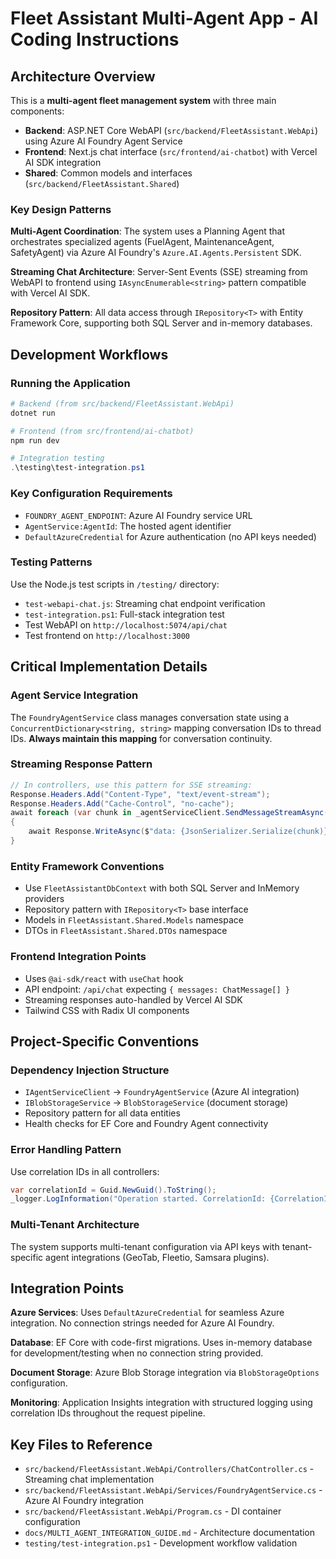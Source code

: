 # Fleet Assistant Multi-Agent App - AI Coding Instructions

## Architecture Overview

This is a **multi-agent fleet management system** with three main components:
- **Backend**: ASP.NET Core WebAPI (`src/backend/FleetAssistant.WebApi`) using Azure AI Foundry Agent Service
- **Frontend**: Next.js chat interface (`src/frontend/ai-chatbot`) with Vercel AI SDK integration  
- **Shared**: Common models and interfaces (`src/backend/FleetAssistant.Shared`)

### Key Design Patterns

**Multi-Agent Coordination**: The system uses a Planning Agent that orchestrates specialized agents (FuelAgent, MaintenanceAgent, SafetyAgent) via Azure AI Foundry's `Azure.AI.Agents.Persistent` SDK.

**Streaming Chat Architecture**: Server-Sent Events (SSE) streaming from WebAPI to frontend using `IAsyncEnumerable<string>` pattern compatible with Vercel AI SDK.

**Repository Pattern**: All data access through `IRepository<T>` with Entity Framework Core, supporting both SQL Server and in-memory databases.

## Development Workflows

### Running the Application
```powershell
# Backend (from src/backend/FleetAssistant.WebApi)
dotnet run

# Frontend (from src/frontend/ai-chatbot)  
npm run dev

# Integration testing
.\testing\test-integration.ps1
```

### Key Configuration Requirements
- `FOUNDRY_AGENT_ENDPOINT`: Azure AI Foundry service URL
- `AgentService:AgentId`: The hosted agent identifier
- `DefaultAzureCredential` for Azure authentication (no API keys needed)

### Testing Patterns
Use the Node.js test scripts in `/testing/` directory:
- `test-webapi-chat.js`: Streaming chat endpoint verification
- `test-integration.ps1`: Full-stack integration test
- Test WebAPI on `http://localhost:5074/api/chat`
- Test frontend on `http://localhost:3000`

## Critical Implementation Details

### Agent Service Integration
The `FoundryAgentService` class manages conversation state using a `ConcurrentDictionary<string, string>` mapping conversation IDs to thread IDs. **Always maintain this mapping** for conversation continuity.

### Streaming Response Pattern
```csharp
// In controllers, use this pattern for SSE streaming:
Response.Headers.Add("Content-Type", "text/event-stream");
Response.Headers.Add("Cache-Control", "no-cache");
await foreach (var chunk in _agentServiceClient.SendMessageStreamAsync())
{
    await Response.WriteAsync($"data: {JsonSerializer.Serialize(chunk)}\n\n");
}
```

### Entity Framework Conventions
- Use `FleetAssistantDbContext` with both SQL Server and InMemory providers
- Repository pattern with `IRepository<T>` base interface
- Models in `FleetAssistant.Shared.Models` namespace
- DTOs in `FleetAssistant.Shared.DTOs` namespace

### Frontend Integration Points
- Uses `@ai-sdk/react` with `useChat` hook
- API endpoint: `/api/chat` expecting `{ messages: ChatMessage[] }`
- Streaming responses auto-handled by Vercel AI SDK
- Tailwind CSS with Radix UI components

## Project-Specific Conventions

### Dependency Injection Structure
- `IAgentServiceClient` → `FoundryAgentService` (Azure AI integration)
- `IBlobStorageService` → `BlobStorageService` (document storage)
- Repository pattern for all data entities
- Health checks for EF Core and Foundry Agent connectivity

### Error Handling Pattern
Use correlation IDs in all controllers:
```csharp
var correlationId = Guid.NewGuid().ToString();
_logger.LogInformation("Operation started. CorrelationId: {CorrelationId}", correlationId);
```

### Multi-Tenant Architecture
The system supports multi-tenant configuration via API keys with tenant-specific agent integrations (GeoTab, Fleetio, Samsara plugins).

## Integration Points

**Azure Services**: Uses `DefaultAzureCredential` for seamless Azure integration. No connection strings needed for Azure AI Foundry.

**Database**: EF Core with code-first migrations. Uses in-memory database for development/testing when no connection string provided.

**Document Storage**: Azure Blob Storage integration via `BlobStorageOptions` configuration.

**Monitoring**: Application Insights integration with structured logging using correlation IDs throughout the request pipeline.

## Key Files to Reference

- `src/backend/FleetAssistant.WebApi/Controllers/ChatController.cs` - Streaming chat implementation
- `src/backend/FleetAssistant.WebApi/Services/FoundryAgentService.cs` - Azure AI Foundry integration
- `src/backend/FleetAssistant.WebApi/Program.cs` - DI container configuration
- `docs/MULTI_AGENT_INTEGRATION_GUIDE.md` - Architecture documentation
- `testing/test-integration.ps1` - Development workflow validation
